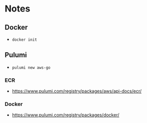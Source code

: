 # Notes

## Docker
- `docker init`

## Pulumi
- `pulumi new aws-go`

### ECR
- https://www.pulumi.com/registry/packages/aws/api-docs/ecr/

### Docker
- https://www.pulumi.com/registry/packages/docker/
